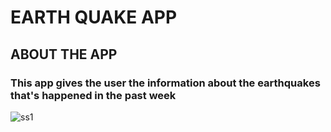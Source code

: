 # EARTH QUAKE APP
## ABOUT THE APP 
### This app gives the user the information about the earthquakes that's happened in the past week  
![ss1](https://user-images.githubusercontent.com/86676206/126362229-8e6bb517-48ff-4820-a8c0-36762ca28c0d.jpg)
